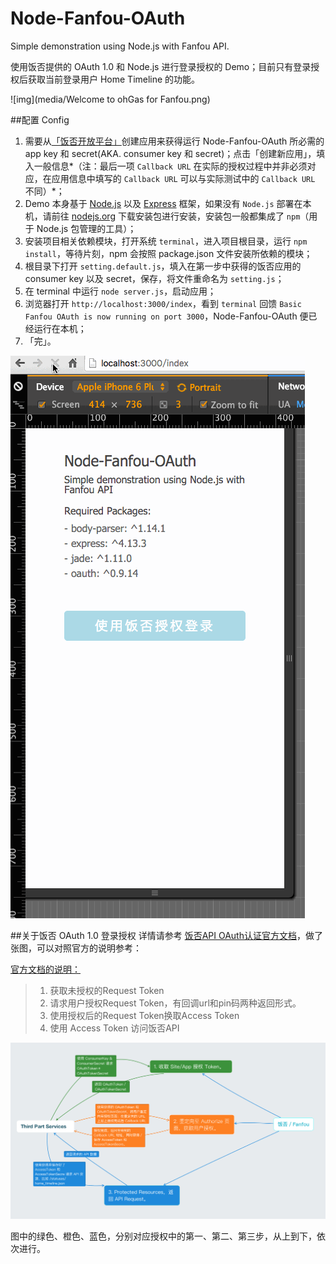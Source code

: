 # Node-Fanfou-OAuth
Simple demonstration using Node.js with Fanfou API.

使用饭否提供的 OAuth 1.0 和 Node.js 进行登录授权的 Demo；目前只有登录授权后获取当前登录用户 Home Timeline 的功能。

![img](media/Welcome to ohGas for Fanfou.png)

##配置 Config 
1. 需要从[「饭否开放平台」](http://fanfou.com/apps)创建应用来获得运行 Node-Fanfou-OAuth 所必需的 app key 和 secret(AKA. consumer key 和 secret)；点击「创建新应用」，填入一般信息*（注：最后一项 `Callback URL` 在实际的授权过程中并非必须对应，在应用信息中填写的 `Callback URL` 可以与实际测试中的 `Callback URL` 不同）*；
2. Demo 本身基于 [Node.js](https://nodejs.org) 以及 [Express](http://expressjs.com/) 框架，如果没有 `Node.js` 部署在本机，请前往 [nodejs.org](https://nodejs.org/en/) 下载安装包进行安装，安装包一般都集成了 `npm`（用于 Node.js 包管理的工具）；
3. 安装项目相关依赖模块，打开系统 `terminal`，进入项目根目录，运行 `npm install`，等待片刻，npm 会按照 package.json 文件安装所依赖的模块；
4. 根目录下打开 `setting.default.js`，填入在第一步中获得的饭否应用的 consumer key 以及 secret，保存，将文件重命名为 `setting.js`；
5. 在 terminal 中运行 `node server.js`，启动应用；
6. 浏览器打开 `http://localhost:3000/index`，看到 `terminal` 回馈 `Basic Fanfou OAuth is now running on port 3000`，Node-Fanfou-OAuth 便已经运行在本机；
7. 「完」。

![img](media/fanfou_oauth.gif)


##关于饭否 OAuth 1.0 登录授权
详情请参考 [饭否API OAuth认证官方文档](https://github.com/FanfouAPI/FanFouAPIDoc/wiki/Oauth)，做了张图，可以对照官方的说明参考：

[官方文档的说明：](https://github.com/FanfouAPI/FanFouAPIDoc/wiki/Oauth#%E8%AE%A4%E8%AF%81%E6%B5%81%E7%A8%8B%E5%92%8C%E8%AE%BF%E9%97%AE%E6%B5%81%E7%A8%8B)
>1. 获取未授权的Request Token
>2. 请求用户授权Request Token，有回调url和pin码两种返回形式。
>3. 使用授权后的Request Token换取Access Token
>4. 使用 Access Token 访问饭否API

![img](media/fanfou_oauth_process.png)

图中的绿色、橙色、蓝色，分别对应授权中的第一、第二、第三步，从上到下，依次进行。





